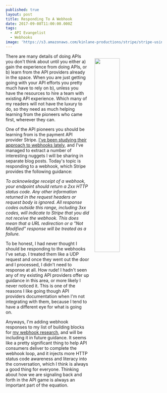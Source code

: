 ```yaml
---
published: true
layout: post
title: Responding To A Webhook
date: 2017-09-08T11:00:00.000Z
tags:
  - API Evangelist
  - Webhooks
image: 'https://s3.amazonaws.com/kinlane-productions/stripe/stripe-using-webhooks.png'
---
```

<p><a href="https://stripe.com/docs/webhooks"><img src="https://s3.amazonaws.com/kinlane-productions/stripe/stripe-using-webhooks.png" align="right" width="40%" style="padding: 15px;" /></a></p>There are many details of doing APIs you don't think about until you either a) gain the experience from doing APIs, or b) learn from the API providers already in the space. When you are just getting going with your API efforts you pretty much have to rely on b), unless you have the resources to hire a team with existing API experience. Which many of my readers will not have the luxury to do, so they need as much helping learning from the pioneers who came first, wherever they can.

One of the API pioneers you should be learning from is the payment API provider Stripe. [I've been studying their approach to webhooks lately](https://stripe.com/docs/webhooks), and I've managed to extract a number of interesting nuggets I will be sharing in separate blog posts. Today's topic is responding to a webhook, which Stripe provides the following guidance:

_To acknowledge receipt of a webhook, your endpoint should return a 2xx HTTP status code. Any other information returned in the request headers or request body is ignored. All response codes outside this range, including 3xx codes, will indicate to Stripe that you did not receive the webhook. This does mean that a URL redirection or a "Not Modified" response will be treated as a failure._

To be honest, I had never thought I should be responding to the webhooks I've setup. I treated them like a UDP request and once they went out the door and I processed, I didn't need to response at all. How rude! I hadn't seen any of my existing API providers offer up guidance in this area, or more likely I never noticed it. This is one of the reasons I like going though API providers documentation when I'm not integrating with them, because I tend to have a different eye for what is going on.

Anyways, I'm adding webhook responses to my list of building blocks for [my webhook research](http://webhooks.apievangelist.com/), and will be including it in future guidance. It seems like a pretty significant thing to help API consumers deliver to complete the webhook loop, and it injects more HTTP status code awareness and literacy into the conversation, which I think is always a good thing for everyone. Thinking about how we are signaling back and forth in the API game is always an important part of the equation.
